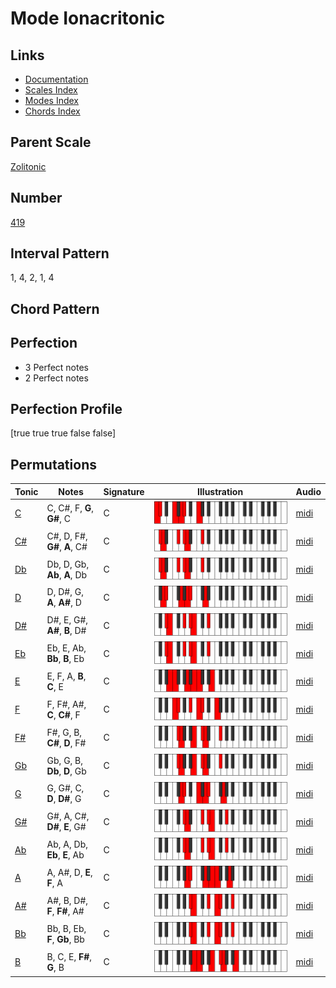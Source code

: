 # Mode Ionacritonic

## Links

- [Documentation](index.md)
- [Scales Index](Scales.md)
- [Modes Index](Modes.md)
- [Chords Index](Chords.md)

## Parent Scale

[Zolitonic](ScaleZolitonic.md)

## Number

[419](https://ianring.com/musictheory/scales/419)

## Interval Pattern

1, 4, 2, 1, 4

## Chord Pattern



## Perfection

- 3 Perfect notes
- 2 Perfect notes

## Perfection Profile

[true true true false false]

## Permutations

| Tonic | Notes | Signature | Illustration | Audio |
|-------|-------|-----------|--------------|-------|
| [C](ModeCNaturalIonacritonic.md) | C, C#, F, **G**, **G#**, C | C | ![CNaturalIonacritonic](ModeCNaturalIonacritonic.png) | [midi](https://github.com/edipermadi/music/blob/main/docs/ModeCNaturalIonacritonic.mid?raw=true) |
| [C#](ModeCSharpIonacritonic.md) | C#, D, F#, **G#**, **A**, C# | C | ![CSharpIonacritonic](ModeCSharpIonacritonic.png) | [midi](https://github.com/edipermadi/music/blob/main/docs/ModeCSharpIonacritonic.mid?raw=true) |
| [Db](ModeDFlatIonacritonic.md) | Db, D, Gb, **Ab**, **A**, Db | C | ![DFlatIonacritonic](ModeDFlatIonacritonic.png) | [midi](https://github.com/edipermadi/music/blob/main/docs/ModeDFlatIonacritonic.mid?raw=true) |
| [D](ModeDNaturalIonacritonic.md) | D, D#, G, **A**, **A#**, D | C | ![DNaturalIonacritonic](ModeDNaturalIonacritonic.png) | [midi](https://github.com/edipermadi/music/blob/main/docs/ModeDNaturalIonacritonic.mid?raw=true) |
| [D#](ModeDSharpIonacritonic.md) | D#, E, G#, **A#**, **B**, D# | C | ![DSharpIonacritonic](ModeDSharpIonacritonic.png) | [midi](https://github.com/edipermadi/music/blob/main/docs/ModeDSharpIonacritonic.mid?raw=true) |
| [Eb](ModeEFlatIonacritonic.md) | Eb, E, Ab, **Bb**, **B**, Eb | C | ![EFlatIonacritonic](ModeEFlatIonacritonic.png) | [midi](https://github.com/edipermadi/music/blob/main/docs/ModeEFlatIonacritonic.mid?raw=true) |
| [E](ModeENaturalIonacritonic.md) | E, F, A, **B**, **C**, E | C | ![ENaturalIonacritonic](ModeENaturalIonacritonic.png) | [midi](https://github.com/edipermadi/music/blob/main/docs/ModeENaturalIonacritonic.mid?raw=true) |
| [F](ModeFNaturalIonacritonic.md) | F, F#, A#, **C**, **C#**, F | C | ![FNaturalIonacritonic](ModeFNaturalIonacritonic.png) | [midi](https://github.com/edipermadi/music/blob/main/docs/ModeFNaturalIonacritonic.mid?raw=true) |
| [F#](ModeFSharpIonacritonic.md) | F#, G, B, **C#**, **D**, F# | C | ![FSharpIonacritonic](ModeFSharpIonacritonic.png) | [midi](https://github.com/edipermadi/music/blob/main/docs/ModeFSharpIonacritonic.mid?raw=true) |
| [Gb](ModeGFlatIonacritonic.md) | Gb, G, B, **Db**, **D**, Gb | C | ![GFlatIonacritonic](ModeGFlatIonacritonic.png) | [midi](https://github.com/edipermadi/music/blob/main/docs/ModeGFlatIonacritonic.mid?raw=true) |
| [G](ModeGNaturalIonacritonic.md) | G, G#, C, **D**, **D#**, G | C | ![GNaturalIonacritonic](ModeGNaturalIonacritonic.png) | [midi](https://github.com/edipermadi/music/blob/main/docs/ModeGNaturalIonacritonic.mid?raw=true) |
| [G#](ModeGSharpIonacritonic.md) | G#, A, C#, **D#**, **E**, G# | C | ![GSharpIonacritonic](ModeGSharpIonacritonic.png) | [midi](https://github.com/edipermadi/music/blob/main/docs/ModeGSharpIonacritonic.mid?raw=true) |
| [Ab](ModeAFlatIonacritonic.md) | Ab, A, Db, **Eb**, **E**, Ab | C | ![AFlatIonacritonic](ModeAFlatIonacritonic.png) | [midi](https://github.com/edipermadi/music/blob/main/docs/ModeAFlatIonacritonic.mid?raw=true) |
| [A](ModeANaturalIonacritonic.md) | A, A#, D, **E**, **F**, A | C | ![ANaturalIonacritonic](ModeANaturalIonacritonic.png) | [midi](https://github.com/edipermadi/music/blob/main/docs/ModeANaturalIonacritonic.mid?raw=true) |
| [A#](ModeASharpIonacritonic.md) | A#, B, D#, **F**, **F#**, A# | C | ![ASharpIonacritonic](ModeASharpIonacritonic.png) | [midi](https://github.com/edipermadi/music/blob/main/docs/ModeASharpIonacritonic.mid?raw=true) |
| [Bb](ModeBFlatIonacritonic.md) | Bb, B, Eb, **F**, **Gb**, Bb | C | ![BFlatIonacritonic](ModeBFlatIonacritonic.png) | [midi](https://github.com/edipermadi/music/blob/main/docs/ModeBFlatIonacritonic.mid?raw=true) |
| [B](ModeBNaturalIonacritonic.md) | B, C, E, **F#**, **G**, B | C | ![BNaturalIonacritonic](ModeBNaturalIonacritonic.png) | [midi](https://github.com/edipermadi/music/blob/main/docs/ModeBNaturalIonacritonic.mid?raw=true) |
